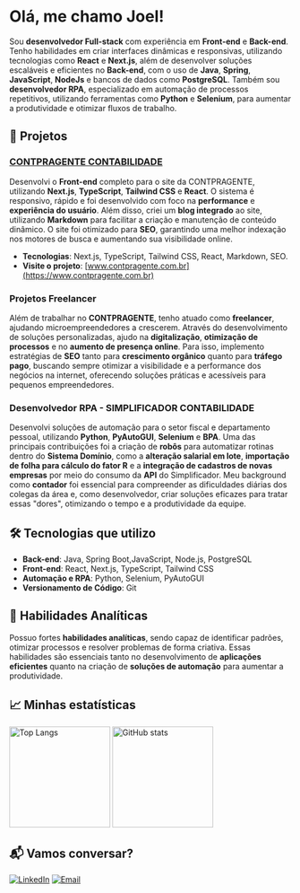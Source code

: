 <!--# Olá, me chamo Joel! 
Bem vindo ao meu perfil GitHub, onde compartilho minha jornada de aprendizado e projetos relacionados à tecnologia. 👋

## Sobre Mim

Minha jornada no mundo do desenvolvimento de software é impulsionada por uma curiosidade insaciável e uma busca constante por aprendizado. Com um conjunto diversificado de habilidades técnicas, estou comprometido em entregar resultados de alta qualidade em todas as etapas do ciclo de vida do desenvolvimento de software.-->


<!--## Conecte-se comigo-->
<!--[![Perfil DIO](https://img.shields.io/badge/-Meu%20Perfil%20na%20DIO-30A3DC?style=for-the-badge)](https://web.dio.me/users/joelsousa21/)-->
<!--
[![E-mail](https://img.shields.io/badge/-Email-000?style=for-the-badge&logo=microsoft-outlook&logoColor=E94D5F)](mailto:joelsousa21@outlook.com)
[![LinkedIn](https://img.shields.io/badge/-LinkedIn-000?style=for-the-badge&logo=linkedin&logoColor=30A3DC)](https://www.linkedin.com/in/joelsousa21/)
<!--
## Habilidades
![HTML5](https://img.shields.io/badge/HTML-000?style=for-the-badge&logo=html5&logoColor=30A3DC)
![CSS3](https://img.shields.io/badge/CSS3-000?style=for-the-badge&logo=css3&logoColor=E94D5F)
![JavaScript](https://img.shields.io/badge/JavaScript-000?style=for-the-badge&logo=javascript&logoColor=30A3DC)
[![Git](https://img.shields.io/badge/Git-000?style=for-the-badge&logo=git&logoColor=E94D5F)](https://git-scm.com/doc) 
[![GitHub](https://img.shields.io/badge/GitHub-000?style=for-the-badge&logo=github&logoColor=30A3DC)](https://docs.github.com/)
-->
<!--
## Tecnologias e Habilidades

Backend: ![Java](https://img.shields.io/badge/Java-000?style=for-the-badge&logo=java&logoColor=E94D5F) ![Python](https://img.shields.io/badge/Python-000?style=for-the-badge&logo=python&logoColor=E94D5F) ![Node.js](https://img.shields.io/badge/Node.js-000?style=for-the-badge&logo=node.js&logoColor=30A3DC)



Frontend: ![JavaScript](https://img.shields.io/badge/JavaScript-000?style=for-the-badge&logo=javascript&logoColor=30A3DC) ![HTML5](https://img.shields.io/badge/HTML-000?style=for-the-badge&logo=html5&logoColor=30A3DC) ![CSS3](https://img.shields.io/badge/CSS3-000?style=for-the-badge&logo=css3&logoColor=E94D5F) ![Angular](https://img.shields.io/badge/Angular-000?style=for-the-badge&logo=angular&logoColor=30A3DC) ![TypeScript](https://img.shields.io/badge/TypeScript-000?style=for-the-badge&logo=typescript&logoColor=E94D5F)


Tools: [![Git](https://img.shields.io/badge/Git-000?style=for-the-badge&logo=git&logoColor=E94D5F)](https://git-scm.com/doc) [![GitHub](https://img.shields.io/badge/GitHub-000?style=for-the-badge&logo=github&logoColor=30A3DC)](https://docs.github.com/)


Database: ![PostgreSQL](https://img.shields.io/badge/PostgreSQL-000?style=for-the-badge&logo=postgresql&logoColor=30A3DC) ![Oracle SQL](https://img.shields.io/badge/Oracle_SQL-000?style=for-the-badge&logo=oracle&logoColor=E94D5F)


IDEs: [![IntelliJ IDEA](https://img.shields.io/badge/IntelliJ_IDEA-000?style=for-the-badge&logo=intellij-idea&logoColor=30A3DC)](https://www.jetbrains.com/idea/) [![VSCode](https://img.shields.io/badge/VS_Code-000?style=for-the-badge&logo=visual-studio-code&logoColor=E94D5F)](https://code.visualstudio.com/)
-->









<!--
- 🖥️ Aprendendo Java, Python, JavaScript e outras linguagens de programação.
- 🗃️ Explorando bancos de dados, especialmente PostgreSQL.
- 🌐 Interessado em desenvolvimento web, análise de dados e automação.
-->
<!--
## Objetivos

Estou determinado a alcançar os seguintes objetivos em minha jornada na tecnologia:

- 👨‍💻 Desenvolver habilidades sólidas em programação e desenvolvimento de software.
- 🤝 Colaborar em projetos de código aberto e aprender com a comunidade.
- 📊 Aprofundar meu conhecimento em análise de dados e suas aplicações.
- 🌱 Explorar e dominar novas tecnologias e tendências da área.

Fique à vontade para explorar meus repositórios e projetos. Se você tiver alguma dúvida, sugestão ou oportunidade de colaboração, não hesite em entrar em contato!

<!--
**joelsousa21/joelsousa21** is a ✨ _special_ ✨ repository because its `README.md` (this file) appears on your GitHub profile.

Here are some ideas to get you started:

- 🔭 I’m currently working on ...
- 🌱 I’m currently learning ...
- 👯 I’m looking to collaborate on ...
- 🤔 I’m looking for help with ...
- 💬 Ask me about ...
- 📫 How to reach me: ...
- 😄 Pronouns: ...
- ⚡ Fun fact: ...
-->
<!--

<div align="left">
<img loading="lazy" height="180em" src="https://github-readme-stats.vercel.app/api/top-langs/?username=joelsousa21&layout=compact&langs_count=7&theme=dracula" alt="Top Langs" />
<img loading="lazy" height="180em" src="https://github-readme-stats.vercel.app/api?username=joelsousa21&show_icons=true&theme=dracula" alt="GitHub stats" />
</div>

-->

# Olá, me chamo Joel! 

Sou **desenvolvedor Full-stack** com experiência em **Front-end** e **Back-end**. Tenho habilidades em criar interfaces dinâmicas e responsivas, utilizando tecnologias como **React** e **Next.js**, além de desenvolver soluções escaláveis e eficientes no **Back-end**, com o uso de **Java**, **Spring**, **JavaScript**, **NodeJs** e bancos de dados como **PostgreSQL**. Também sou **desenvolvedor RPA**, especializado em automação de processos repetitivos, utilizando ferramentas como **Python** e **Selenium**, para aumentar a produtividade e otimizar fluxos de trabalho.


## 🚀 Projetos

### [CONTPRAGENTE CONTABILIDADE](https://www.contpragente.com.br)  
Desenvolvi o **Front-end** completo para o site da CONTPRAGENTE, utilizando **Next.js**, **TypeScript**, **Tailwind CSS** e **React**. O sistema é responsivo, rápido e foi desenvolvido com foco na **performance** e **experiência do usuário**. Além disso, criei um **blog integrado** ao site, utilizando **Markdown** para facilitar a criação e manutenção de conteúdo dinâmico. O site foi otimizado para **SEO**, garantindo uma melhor indexação nos motores de busca e aumentando sua visibilidade online.  
- **Tecnologias**: Next.js, TypeScript, Tailwind CSS, React, Markdown, SEO.  
- **Visite o projeto**: [www.contpragente.com.br](https://www.contpragente.com.br)


### Projetos Freelancer  
Além de trabalhar no **CONTPRAGENTE**, tenho atuado como **freelancer**, ajudando microempreendedores a crescerem. Através do desenvolvimento de soluções personalizadas, ajudo na **digitalização**, **otimização de processos** e no **aumento de presença online**. Para isso, implemento estratégias de **SEO** tanto para **crescimento orgânico** quanto para **tráfego pago**, buscando sempre otimizar a visibilidade e a performance dos negócios na internet, oferecendo soluções práticas e acessíveis para pequenos empreendedores.

### Desenvolvedor RPA - **SIMPLIFICADOR CONTABILIDADE**  
Desenvolvi soluções de automação para o setor fiscal e departamento pessoal, utilizando **Python**, **PyAutoGUI**, **Selenium** e **BPA**. Uma das principais contribuições foi a criação de **robôs** para automatizar rotinas dentro do **Sistema Domínio**, como a **alteração salarial em lote**, **importação de folha para cálculo do fator R** e a **integração de cadastros de novas empresas** por meio do consumo da **API** do Simplificador. Meu background como **contador** foi essencial para compreender as dificuldades diárias dos colegas da área e, como desenvolvedor, criar soluções eficazes para tratar essas "dores", otimizando o tempo e a produtividade da equipe.


## 🛠️ Tecnologias que utilizo

- **Back-end**: Java, Spring Boot,JavaScript, Node.js, PostgreSQL
- **Front-end**: React, Next.js, TypeScript, Tailwind CSS
- **Automação e RPA**: Python, Selenium, PyAutoGUI
- **Versionamento de Código**: Git

## 🧠 Habilidades Analíticas

Possuo fortes **habilidades analíticas**, sendo capaz de identificar padrões, otimizar processos e resolver problemas de forma criativa. Essas habilidades são essenciais tanto no desenvolvimento de **aplicações eficientes** quanto na criação de **soluções de automação** para aumentar a produtividade.

## 📈 Minhas estatísticas

<div align="left">
  <img loading="lazy" height="180em" src="https://github-readme-stats.vercel.app/api/top-langs/?username=joelsousa21&layout=compact&langs_count=7&theme=dracula" alt="Top Langs" />
  <img loading="lazy" height="180em" src="https://github-readme-stats.vercel.app/api?username=joelsousa21&show_icons=true&theme=dracula" alt="GitHub stats" />
</div>

## 📬 Vamos conversar?

[![LinkedIn](https://img.shields.io/badge/-LinkedIn-000?style=for-the-badge&logo=linkedin&logoColor=30A3DC)](https://www.linkedin.com/in/joelsousa21/)
[![Email](https://img.shields.io/badge/-Email-000?style=for-the-badge&logo=microsoft-outlook&logoColor=E94D5F)](mailto:joelsousa21@outlook.com)

